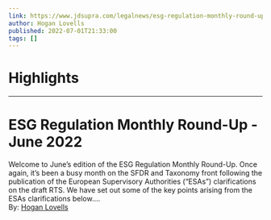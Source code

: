 ```yaml
---
link: https://www.jdsupra.com/legalnews/esg-regulation-monthly-round-up-june-6651224/
author: Hogan Lovells
published: 2022-07-01T21:33:00
tags: []
---
```

# Highlights


---
# ESG Regulation Monthly Round-Up - June 2022
Welcome to June’s edition of the ESG Regulation Monthly Round-Up. Once again, it’s been a busy month on the SFDR and Taxonomy front following the publication of the European Supervisory Authorities (“ESAs”) clarifications on the draft RTS. We have set out some of the key points arising from the ESAs clarifications below....  
By: [Hogan Lovells](https://www.jdsupra.com/profile/Hogan_Lovells/)